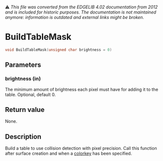 :warning: _This file was converted from the EDGELIB 4.02 documentation from 2012 and is included for historic purposes. The documentation is not maintained anymore: information is outdated and external links might be broken._

# BuildTableMask


```c++
void BuildTableMask(unsigned char brightness = 0)
```

## Parameters
### brightness (in)
The minimum amount of brightness each pixel must have for adding it to the table. Optional, default 0.

## Return value
None.

## Description
Build a table to use collision detection with pixel precision. Call this function after surface creation and when a [colorkey](e2dsurface_setcolorkey.md) has been specified.

